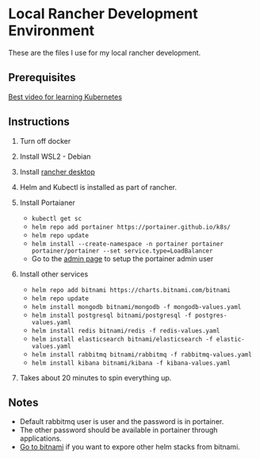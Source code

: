 # Local Rancher Development Environment

These are the files I use for my local rancher development.

## Prerequisites

[Best video for learning Kubernetes](https://www.youtube.com/watch?v=X48VuDVv0do)

## Instructions

1. Turn off docker
2. Install WSL2 - Debian
3. Install [rancher desktop](https://rancherdesktop.io/)
4. Helm and Kubectl is installed as part of rancher.
5. Install Portaianer

    - `kubectl get sc`
    - `helm repo add portainer https://portainer.github.io/k8s/`
    - `helm repo update`
    - `helm install --create-namespace -n portainer portainer portainer/portainer --set service.type=LoadBalancer`
    - Go to the [admin page](http://localhost:9000) to setup the portainer admin user

6. Install other services

    - `helm repo add bitnami https://charts.bitnami.com/bitnami`
    - `helm repo update`
    - `helm install mongodb bitnami/mongodb -f mongodb-values.yaml`
    - `helm install postgresql bitnami/postgresql -f postgres-values.yaml`
    - `helm install redis bitnami/redis -f redis-values.yaml`
    - `helm install elasticsearch bitnami/elasticsearch -f elastic-values.yaml`
    - `helm install rabbitmq bitnami/rabbitmq -f rabbitmq-values.yaml`
    - `helm install kibana bitnami/kibana -f kibana-values.yaml`

7. Takes about 20 minutes to spin everything up.

## Notes

- Default rabbitmq user is user and the password is in portainer.
- The other password should be available in portainer through applications.
- [Go to bitnami](https://bitnami.com/stacks/helm) if you want to expore other helm stacks from bitnami.
